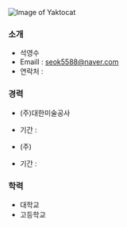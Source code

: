 ![Image of Yaktocat](https://github.com/seok5588/smartfactory/blob/master/test.png?raw=true)
### 소개
 * 석영수
 * Emaill : seok5588@naver.com
 * 연락처 : 
### 경력
 * (주)대한미술공사
  - 기간 : 
 * (주)
  - 기간 : 
### 학력
 * 대학교
 * 고등학교
